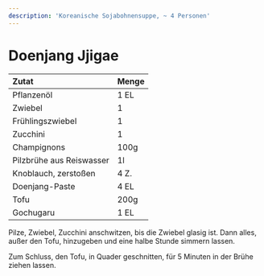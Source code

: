 ```yaml
---
description: 'Koreanische Sojabohnensuppe, ~ 4 Personen'
---
```


# Doenjang Jjigae

| Zutat | Menge |
| :--- | :--- |
| Pflanzenöl | 1 EL |
| Zwiebel | 1 |
| Frühlingszwiebel | 1 |
| Zucchini | 1 |
| Champignons | 100g |
| Pilzbrühe aus Reiswasser | 1l |
| Knoblauch, zerstoßen | 4 Z. |
| Doenjang-Paste | 4 EL |
| Tofu | 200g |
| Gochugaru | 1 EL |

Pilze, Zwiebel, Zucchini anschwitzen, bis die Zwiebel glasig ist. Dann alles, außer den Tofu, hinzugeben und eine halbe Stunde simmern lassen. 

Zum Schluss, den Tofu, in Quader geschnitten, für 5 Minuten in der Brühe ziehen lassen.

